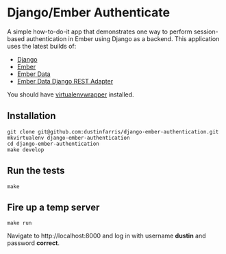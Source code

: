 # Django/Ember Authenticate

A simple how-to-do-it app that demonstrates one way to perform session-based authentication
in Ember using Django as a backend.  This application uses the latest builds of:

*  [Django][]
*  [Ember][]
*  [Ember Data][]
*  [Ember Data Django REST Adapter][]


You should have [virtualenvwrapper][] installed.

## Installation

```console
git clone git@github.com:dustinfarris/django-ember-authentication.git
mkvirtualenv django-ember-authentication
cd django-ember-authentication
make develop
```

## Run the tests

```console
make
```

## Fire up a temp server

```console
make run
```

Navigate to http://localhost:8000 and log in with username **dustin** and password **correct**.


[Django]: https://github.com/django/django/releases/tag/1.6b4
[Ember]: http://emberjs.com/builds/#/beta/latest
[Ember Data]: http://emberjs.com/builds/#/canary/latest
[Ember Data Django REST Adapter]: https://github.com/toranb/ember-data-django-rest-adapter/tree/ember1.0
[virtualenvwrapper]: http://virtualenvwrapper.readthedocs.org/en/latest/

